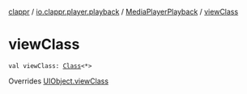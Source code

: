 [clappr](../../index.md) / [io.clappr.player.playback](../index.md) / [MediaPlayerPlayback](index.md) / [viewClass](.)

# viewClass

`val viewClass: `[`Class`](https://developer.android.com/reference/java/lang/Class.html)`<*>`

Overrides [UIObject.viewClass](../../io.clappr.player.base/-u-i-object/view-class.md)

